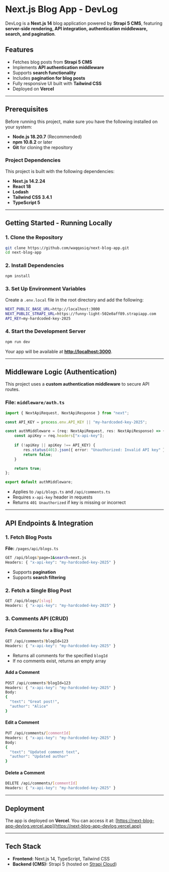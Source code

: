 # Next.js Blog App - DevLog

DevLog is a **Next.js 14** blog application powered by **Strapi 5 CMS**, featuring **server-side rendering, API integration, authentication middleware, search, and pagination**.

## Features
- Fetches blog posts from **Strapi 5 CMS**
- Implements **API authentication middleware**
- Supports **search functionality**
- Includes **pagination for blog posts**
- Fully responsive UI built with **Tailwind CSS**
- Deployed on **Vercel**

---

## Prerequisites
Before running this project, make sure you have the following installed on your system:

- **Node.js 18.20.7** (Recommended)
- **npm 10.8.2** or later
- **Git** for cloning the repository

### Project Dependencies
This project is built with the following dependencies:
- **Next.js 14.2.24**
- **React 18**
- **Lodash**
- **Tailwind CSS 3.4.1**
- **TypeScript 5**

---

## Getting Started - Running Locally
### 1. Clone the Repository
```sh
git clone https://github.com/waqqasiq/next-blog-app.git
cd next-blog-app
```

### 2. Install Dependencies
```sh
npm install
```

### 3. Set Up Environment Variables
Create a `.env.local` file in the root directory and add the following:
```sh
NEXT_PUBLIC_BASE_URL=http://localhost:3000
NEXT_PUBLIC_STRAPI_URL=https://funny-light-502e0aff89.strapiapp.com
API_KEY=my-hardcoded-key-2025
```

### 4. Start the Development Server
```sh
npm run dev
```
Your app will be available at **[http://localhost:3000](http://localhost:3000)**.

---

## Middleware Logic (Authentication)
This project uses a **custom authentication middleware** to secure API routes.

### File: `middleware/auth.ts`
```ts
import { NextApiRequest, NextApiResponse } from "next";

const API_KEY = process.env.API_KEY || "my-hardcoded-key-2025";

const authMiddleware = (req: NextApiRequest, res: NextApiResponse) => {
    const apiKey = req.headers["x-api-key"];
    
    if (!apiKey || apiKey !== API_KEY) {
        res.status(401).json({ error: "Unauthorized: Invalid API key" });
        return false;
    }

    return true;
};

export default authMiddleware;
```
- Applies to `/api/blogs.ts` and `/api/comments.ts`
- Requires `x-api-key` header in requests
- Returns `401 Unauthorized` if key is missing or incorrect

---

## API Endpoints & Integration
### 1. Fetch Blog Posts
**File:** `/pages/api/blogs.ts`
```sh
GET /api/blogs?page=1&search=next.js
Headers: { "x-api-key": "my-hardcoded-key-2025" }
```
- Supports **pagination**
- Supports **search filtering**

### 2. Fetch a Single Blog Post
```sh
GET /api/blogs/[slug]
Headers: { "x-api-key": "my-hardcoded-key-2025" }
```

### 3. Comments API (CRUD)
#### Fetch Comments for a Blog Post
```sh
GET /api/comments?blogId=123
Headers: { "x-api-key": "my-hardcoded-key-2025" }
```
- Returns all comments for the specified `blogId`
- If no comments exist, returns an empty array

#### Add a Comment
```sh
POST /api/comments?blogId=123
Headers: { "x-api-key": "my-hardcoded-key-2025" }
Body:
{
  "text": "Great post!",
  "author": "Alice"
}
```

#### Edit a Comment
```sh
PUT /api/comments/[commentId]
Headers: { "x-api-key": "my-hardcoded-key-2025" }
Body:
{
  "text": "Updated comment text",
  "author": "Updated author"
}
```

#### Delete a Comment
```sh
DELETE /api/comments/[commentId]
Headers: { "x-api-key": "my-hardcoded-key-2025" }
```

---

## Deployment
The app is deployed on **Vercel**. You can access it at:
[https://next-blog-app-devlog.vercel.app](https://next-blog-app-devlog.vercel.app)

---

## Tech Stack
- **Frontend:** Next.js 14, TypeScript, Tailwind CSS
- **Backend (CMS):** Strapi 5 (hosted on [Strapi Cloud](https://funny-light-502e0aff89.strapiapp.com))
